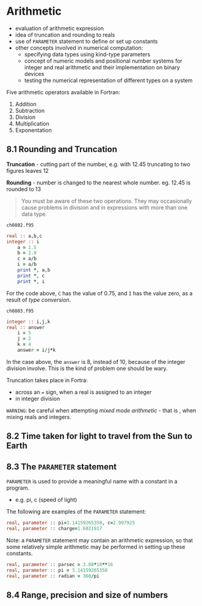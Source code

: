 # Arithmetic

- evaluation of arithmetic expression 
- idea of truncation and rounding to reals 
- use of `PARAMETER` statement to define or set up constants
-  other concepts involved in numerical computation:
    - specifying data types using kind-type parameters 
    - concept of numeric models and positional number systems for integer and real arithmetic and their implementation on binary devices 
    - testing the numerical representation of different types on a system 

Five arithmetic operators available in Fortran: 
1. Addition 
2. Subtraction 
3. Division 
4. Multiplication
5. Exponentation 

## 8.1 Rounding and Truncation 


**Truncation** - cutting part of the number, e.g. with 12.45 truncating to two figures leaves 12

**Rounding** - number is changed to the nearest whole number. eg. 12.45 is rounded to 13

> You must be aware of these two operations. They may occasionally cause problems in division and in expressions with more than one data type. 

`ch0802.f95` 
```fortran 
real :: a,b,c 
integer :: i 
    a = 1.5 
    b = 2.0 
    c = a/b 
    i = a/b 
    print *, a,b 
    print *, c 
    print *, i
```
For the code above, `C` has the value of 0.75, and `I` has the value zero, as a result of *type conversion*. 

`ch0803.f95` 
```fortran 
integer :: i,j,k 
real :: answer 
    i = 5 
    j = 2 
    k = 4
    answer = i/j*k 
```
In the case above, the `answer` is 8, instead of 10, because of the integer division involve. This is the kind of problem one should be wary.

Truncation takes place in Fortra:
- across an `=` sign, when a real is assigned to an integer
- in integer division 

`WARNING`: be careful when attempting *mixed mode arithmetic* - that is , when mixing reals and integers. 

## 8.2 Time taken for light to travel from the Sun to Earth


## 8.3 The `PARAMETER` statement

`PARAMETER` is used to provide a meaningful name with a constant in a program. 
- e.g. pi, c (speed of light)

The following are examples of the `PARAMETER` statement: 
```fortran
real, parameter :: pi=3.14159265358, c=2.997925
real, parameter :: charge=1.6021917 
```

Note: a `PARAMETER` statement may contain an arithmetic expression, so that some relatively simple arithmetic may be performed in setting up these constants. 

```fortran
real, parameter :: parsec = 3.08*10**16
real, parameter :: pi = 3.14159265358
real, parameter :: radian = 360/pi
```

## 8.4 Range, precision and size of numbers 
